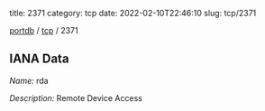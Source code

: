 title: 2371
category: tcp
date: 2022-02-10T22:46:10
slug: tcp/2371

[portdb](/) / [tcp](/category/tcp.html) / 2371


## IANA Data

_Name:_ rda

_Description:_ Remote Device Access

